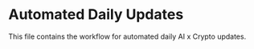 # Automated Daily Updates

This file contains the workflow for automated daily AI x Crypto updates.
